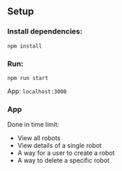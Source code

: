 ## Setup

### Install dependencies:

`npm install`

### Run:

`npm run start`

App: `localhost:3000`

### App

Done in time limit:
- View all robots
- View details of a single robot
- A way for a user to create a robot
- A way to delete a specific robot
